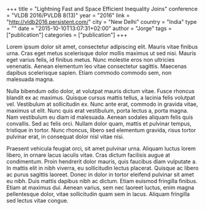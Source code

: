 +++
title = "Lightning Fast and Space Efficient Inequality Joins"
conference = "VLDB 2016/PVLDB 8(13)"
year = "2016"
link = "http://vldb2016.persistent.com/"
city = "New Delhi"
country =  "India"
type = ""
date = "2015-10-10T13:07:31+02:00"
author = "Jorge"
tags = ["publication"]
categories = ["publication"]
+++

 Lorem ipsum dolor sit amet, consectetur adipiscing elit. Mauris vitae finibus urna. Cras eget metus scelerisque dolor mollis maximus ut sed nisi. Mauris eget varius felis, id finibus metus. Nunc molestie eros non ultricies venenatis. Aenean elementum leo vitae consectetur sagittis. Maecenas dapibus scelerisque sapien. Etiam commodo commodo sem, non malesuada magna.

Nulla bibendum odio dolor, at volutpat mauris dictum vitae. Fusce rhoncus blandit ex ac maximus. Quisque cursus mattis tellus, a lacinia felis volutpat vel. Vestibulum at sollicitudin ex. Nunc ante erat, commodo in gravida vitae, maximus ut elit. Nunc quis erat vestibulum, porta lectus a, porta magna. Nam vestibulum eu diam id malesuada. Aenean sodales aliquam felis quis convallis. Sed ac felis orci. Nullam dolor quam, mattis et pulvinar tempus, tristique in tortor. Nunc rhoncus, libero sed elementum gravida, risus tortor pulvinar erat, in consequat dolor nisl vitae nisi.

Praesent vehicula feugiat orci, sit amet pulvinar urna. Aliquam luctus lorem libero, in ornare lacus iaculis vitae. Cras dictum facilisis augue at condimentum. Proin hendrerit dolor mauris, quis faucibus diam vulputate a. In mattis elit in nibh viverra, eu sollicitudin lectus placerat. Quisque ac libero ac purus sagittis laoreet. Donec in dolor in tortor eleifend pulvinar sit amet eu nibh. Duis mattis dapibus nibh ac dictum. Etiam euismod fringilla finibus. Etiam at maximus dui. Aenean varius, sem nec laoreet luctus, enim magna pellentesque dolor, vitae sollicitudin quam sem in lacus. Aliquam fringilla sed lectus vitae congue.
